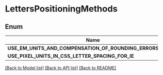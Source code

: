 # LettersPositioningMethods

## Enum
Name | Type | Value
------------ | ------------- | -------------
**USE_EM_UNITS_AND_COMPENSATION_OF_ROUNDING_ERRORS_IN_CSS** | **string** | 'UseEmUnitsAndCompensationOfRoundingErrorsInCss'
**USE_PIXEL_UNITS_IN_CSS_LETTER_SPACING_FOR_IE** | **string** | 'UsePixelUnitsInCssLetterSpacingForIE'


[[Back to Model list]](../README.md#documentation-for-models) [[Back to API list]](../README.md#documentation-for-api-endpoints) [[Back to README]](../README.md)


